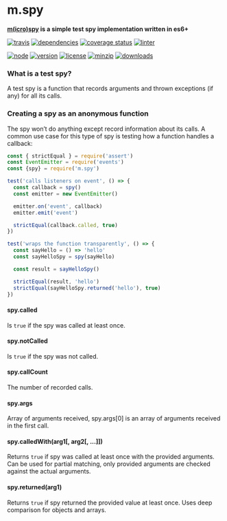 m.spy
===
**[m(icro)](https://github.com/ivoputzer/m.cro#readme)[spy](https://github.com/ivoputzer/m.spy) is a simple test spy implementation written in es6+**

[![travis](https://img.shields.io/travis/ivoputzer/m.spy.svg?style=for-the-badge)](https://travis-ci.org/ivoputzer/m.spy)
[![dependencies](https://img.shields.io/badge/dependencies-none-blue.svg?style=for-the-badge&colorB=44CC11)](package.json)
[![coverage status](https://img.shields.io/coveralls/ivoputzer/m.spy.svg?style=for-the-badge)](https://coveralls.io/github/ivoputzer/m.spy?branch=master)
[![linter](https://img.shields.io/badge/coding%20style-standard-brightgreen.svg?style=for-the-badge)](http://standardjs.com/)

[![node](https://img.shields.io/badge/node-6%2B-blue.svg?style=for-the-badge)](https://nodejs.org/docs/v6.0.0/api)
[![version](https://img.shields.io/npm/v/m.spy.svg?style=for-the-badge&colorB=007EC6)](https://www.npmjs.com/package/m.spy)
[![license](https://img.shields.io/badge/license-MIT-blue.svg?style=for-the-badge&colorB=007EC6)](https://spdx.org/licenses/MIT)
[![minzip](https://img.shields.io/bundlephobia/minzip/m.spy.svg?style=for-the-badge)](https://bundlephobia.com/scan-results?packages=m.spy)
[![downloads](https://img.shields.io/npm/dt/m.args.svg?style=for-the-badge&colorB=007EC6)](https://www.npmjs.com/package/m.spy)

### What is a test spy?
A test spy is a function that records arguments and thrown exceptions (if any) for all its calls.

### Creating a spy as an anonymous function
The spy won’t do anything except record information about its calls. A common use case for this type of spy is testing how a function handles a callback:

```javascript
const { strictEqual } = require('assert')
const EventEmitter = require('events')
const {spy} = require('m.spy')

test('calls listeners on event', () => {
  const callback = spy()
  const emitter = new EventEmitter()

  emitter.on('event', callback)
  emitter.emit('event')

  strictEqual(callback.called, true)
})

test('wraps the function transparently', () => {
  const sayHello = () => 'hello'
  const sayHelloSpy = spy(sayHello)

  const result = sayHelloSpy()

  strictEqual(result, 'hello')
  strictEqual(sayHelloSpy.returned('hello'), true)
})
```

#### spy.called
Is `true` if the spy was called at least once.

#### spy.notCalled
Is `true` if the spy was not called.

#### spy.callCount
The number of recorded calls.

#### spy.args
Array of arguments received, spy.args[0] is an array of arguments received in the first call.

#### spy.calledWith(arg1[, arg2[, ...]])
Returns `true` if spy was called at least once with the provided arguments. Can be used for partial matching, only provided arguments are checked against the actual arguments.

#### spy.returned(arg1)
Returns `true` if spy returned the provided value at least once. Uses deep comparison for objects and arrays.